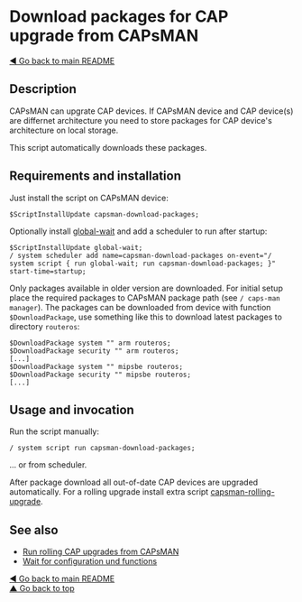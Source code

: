 # Download packages for CAP upgrade from CAPsMAN

[◀ Go back to main README](../)

## Description

CAPsMAN can upgrate CAP devices. If CAPsMAN device and CAP device\(s\) are differnet architecture you need to store packages for CAP device's architecture on local storage.

This script automatically downloads these packages.

## Requirements and installation

Just install the script on CAPsMAN device:

```text
$ScriptInstallUpdate capsman-download-packages;
```

Optionally install [global-wait](global-wait.md) and add a scheduler to run after startup:

```text
$ScriptInstallUpdate global-wait;
/ system scheduler add name=capsman-download-packages on-event="/ system script { run global-wait; run capsman-download-packages; }" start-time=startup;
```

Only packages available in older version are downloaded. For initial setup place the required packages to CAPsMAN package path \(see `/ caps-man manager`\). The packages can be downloaded from device with function `$DownloadPackage`, use something like this to download latest packages to directory `routeros`:

```text
$DownloadPackage system "" arm routeros;
$DownloadPackage security "" arm routeros;
[...]
$DownloadPackage system "" mipsbe routeros;
$DownloadPackage security "" mipsbe routeros;
[...]
```

## Usage and invocation

Run the script manually:

```text
/ system script run capsman-download-packages;
```

... or from scheduler.

After package download all out-of-date CAP devices are upgraded automatically. For a rolling upgrade install extra script [capsman-rolling-upgrade](capsman-rolling-upgrade.md).

## See also

* [Run rolling CAP upgrades from CAPsMAN](capsman-rolling-upgrade.md)
* [Wait for configuration und functions](global-wait.md)

[◀ Go back to main README](../)  
[▲ Go back to top](capsman-download-packages.md#top)

